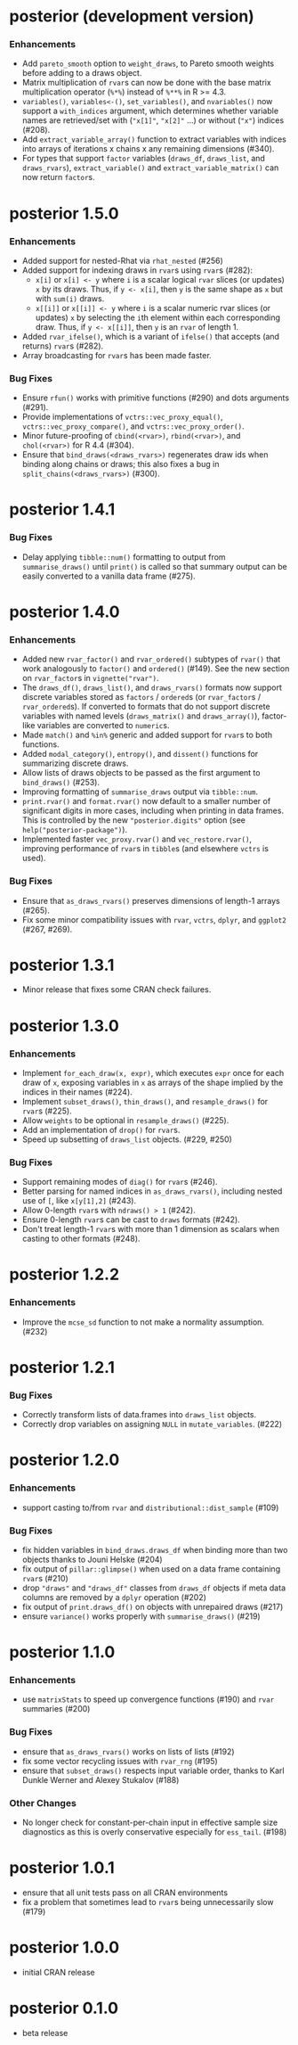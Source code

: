 # posterior (development version)

### Enhancements

* Add `pareto_smooth` option to `weight_draws`, to Pareto smooth
  weights before adding to a draws object.
* Matrix multiplication of `rvar`s can now be done with the base matrix 
  multiplication operator (`%*%`) instead of `%**%` in R >= 4.3.
* `variables()`, `variables<-()`, `set_variables()`, and `nvariables()` now
  support a `with_indices` argument, which determines whether variable names
  are retrieved/set with (`"x[1]"`, `"x[2]"` ...) or without (`"x"`) indices
  (#208).
* Add `extract_variable_array()` function to extract variables with indices
  into arrays of iterations x chains x any remaining dimensions (#340).
* For types that support `factor` variables (`draws_df`, `draws_list`, and 
  `draws_rvars`), `extract_variable()` and `extract_variable_matrix()` can 
  now return `factor`s.

# posterior 1.5.0

### Enhancements

* Added support for nested-Rhat via `rhat_nested` (#256)
* Added support for indexing draws in `rvar`s using `rvar`s (#282):
  * `x[i]` or `x[i] <- y` where `i` is a scalar logical `rvar` slices (or
    updates) `x` by its draws. Thus, if `y <- x[i]`, then `y` is the same
    shape as `x` but with `sum(i)` draws.
  * `x[[i]]` or `x[[i]] <- y` where `i` is a scalar numeric rvar slices (or
    updates) `x` by selecting the `i`th element within each corresponding draw.
    Thus, if `y <- x[[i]]`, then `y` is an `rvar` of length 1.
* Added `rvar_ifelse()`, which is a variant of `ifelse()` that accepts (and
  returns) `rvar`s (#282).
* Array broadcasting for `rvar`s has been made faster.

### Bug Fixes

* Ensure `rfun()` works with primitive functions (#290) and dots arguments (#291).
* Provide implementations of `vctrs::vec_proxy_equal()`, 
`vctrs::vec_proxy_compare()`, and `vctrs::vec_proxy_order()`.
* Minor future-proofing of `cbind(<rvar>)`, `rbind(<rvar>)`, and `chol(<rvar>)`
  for R 4.4 (#304).
* Ensure that `bind_draws(<draws_rvars>)` regenerates draw ids when binding along
  chains or draws; this also fixes a bug in `split_chains(<draws_rvars>)` (#300).


# posterior 1.4.1

### Bug Fixes

* Delay applying `tibble::num()` formatting to output from `summarise_draws()` 
  until `print()` is called so that summary output can be easily converted to a 
  vanilla data frame (#275).


# posterior 1.4.0

### Enhancements

* Added new `rvar_factor()` and `rvar_ordered()` subtypes of `rvar()` that work
  analogously to `factor()` and `ordered()` (#149). See the new section on
  `rvar_factor`s in `vignette("rvar")`.
* The `draws_df()`, `draws_list()`, and `draws_rvars()` formats now support
  discrete variables stored as `factors` / `ordered`s (or `rvar_factor`s /
  `rvar_ordered`s). If converted to formats that do not support discrete
  variables with named levels (`draws_matrix()` and `draws_array()`), 
  factor-like variables are converted to `numeric`s.
* Made `match()` and `%in%` generic and added support for `rvar`s to both
  functions.
* Added `modal_category()`, `entropy()`, and `dissent()` functions for
  summarizing discrete draws.
* Allow lists of draws objects to be passed as the first argument to 
  `bind_draws()` (#253).
* Improving formatting of `summarise_draws` output via `tibble::num`.
* `print.rvar()` and `format.rvar()` now default to a smaller number of
  significant digits in more cases, including when printing in data frames.
  This is controlled by the new `"posterior.digits"` option (see 
  `help("posterior-package")`).
* Implemented faster `vec_proxy.rvar()` and `vec_restore.rvar()`, improving
  performance of `rvar`s in `tibble`s (and elsewhere `vctrs` is used).

### Bug Fixes

* Ensure that `as_draws_rvars()` preserves dimensions of length-1 arrays (#265).
* Fix some minor compatibility issues with `rvar`, `vctrs`, `dplyr`, and
  `ggplot2` (#267, #269).


# posterior 1.3.1

* Minor release that fixes some CRAN check failures.


# posterior 1.3.0

### Enhancements

* Implement `for_each_draw(x, expr)`, which executes `expr` once for each draw
  of `x`, exposing variables in `x` as arrays of the shape implied by the
  indices in their names (#224).
* Implement `subset_draws()`, `thin_draws()`, and `resample_draws()` for `rvar`s (#225).
* Allow `weights` to be optional in `resample_draws()` (#225).
* Add an implementation of `drop()` for `rvar`s.
* Speed up subsetting of `draws_list` objects. (#229, #250)

### Bug Fixes

* Support remaining modes of `diag()` for `rvar`s (#246).
* Better parsing for named indices in `as_draws_rvars()`, including nested use
of `[`, like `x[y[1],2]` (#243).
* Allow 0-length `rvar`s with `ndraws() > 1` (#242). 
* Ensure 0-length `rvar`s can be cast to `draws` formats (#242).
* Don't treat length-1 `rvar`s with more than 1 dimension as scalars when 
casting to other formats (#248).


# posterior 1.2.2

### Enhancements

* Improve the `mcse_sd` function to not make a normality assumption. (#232)


# posterior 1.2.1

### Bug Fixes

* Correctly transform lists of data.frames into `draws_list` objects.
* Correctly drop variables on assigning `NULL` in `mutate_variables`. (#222)


# posterior 1.2.0

### Enhancements

* support casting to/from `rvar` and `distributional::dist_sample` (#109)

### Bug Fixes

* fix hidden variables in `bind_draws.draws_df` when binding 
more than two objects thanks to Jouni Helske (#204)
* fix output of `pillar::glimpse()` when used on a data frame containing 
`rvar`s (#210)
* drop `"draws"` and `"draws_df"` classes from `draws_df` objects if meta data
columns are removed by a `dplyr` operation (#202)
* fix output of `print.draws_df()` on objects with unrepaired draws (#217)
* ensure `variance()` works properly with `summarise_draws()` (#219)


# posterior 1.1.0

### Enhancements

* use `matrixStats` to speed up convergence functions (#190) and 
`rvar` summaries (#200)

### Bug Fixes

* ensure that `as_draws_rvars()` works on lists of lists (#192)
* fix some vector recycling issues with `rvar_rng` (#195)
* ensure that `subset_draws()` respects input variable order, thanks to
Karl Dunkle Werner and Alexey Stukalov (#188)

### Other Changes

* No longer check for constant-per-chain input in effective
sample size diagnostics as this is overly conservative 
especially for `ess_tail`. (#198)


# posterior 1.0.1

* ensure that all unit tests pass on all CRAN environments
* fix a problem that sometimes lead to `rvar`s being unnecessarily slow (#179)


# posterior 1.0.0

* initial CRAN release


# posterior 0.1.0

* beta release
